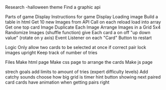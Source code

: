 Research
    -halloween theme 
Find a graphic api


Parts of game
Display Instructions for game
Display Loading image
Build a table in html
Get 10 new Images from API Call on each reload load into array
Get one top card Image
Duplicate Each Image
Arrange Images in a Grid 5x4
Randomize Images (shuffle function)
give Each card a on off "up down value" (rotate on y axis)
Event Listener on each "Card"
Button to restart

Logic
Only allow two cards to be selected at once
if correct pair lock images upright
Keep track of number of tries


Files
Make html page
Make css page to arrange the cards
Make js page

strech goals
add limits to amount of tries (expert difficulty levels)
Add catchy sounds
choose how big grid is 
timer
hint button showing next paired card
cards have animation when getting pairs right